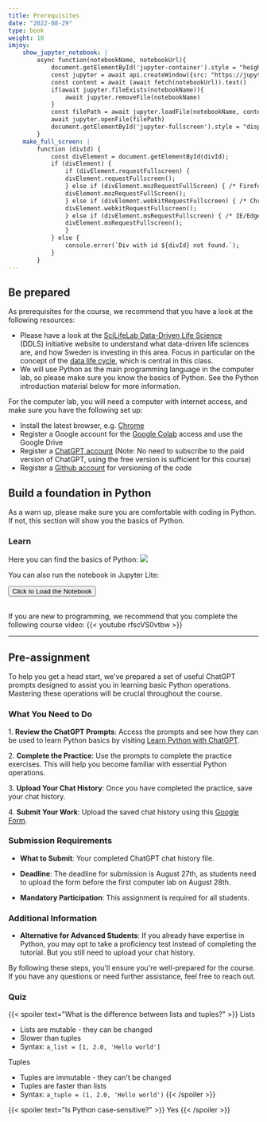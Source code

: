 ```yaml
---
title: Prerequisites
date: "2022-08-29"
type: book
weight: 10
imjoy:
    show_jupyter_notebook: |
        async function(notebookName, notebookUrl){
            document.getElementById('jupyter-container').style = "height: 450px;";
            const jupyter = await api.createWindow({src: "https://jupyter.imjoy.io/lab/index.html", window_id: "jupyter-container", config: {"left_collapsed": true}})
            const content = await (await fetch(notebookUrl)).text()
            if(await jupyter.fileExists(notebookName)){
                await jupyter.removeFile(notebookName)
            }
            const filePath = await jupyter.loadFile(notebookName, content, 'application/json')
            await jupyter.openFile(filePath)
            document.getElementById('jupyter-fullscreen').style = "display: block;";
        }
    make_full_screen: |
        function (divId) {
            const divElement = document.getElementById(divId);
            if (divElement) {
                if (divElement.requestFullscreen) {
                divElement.requestFullscreen();
                } else if (divElement.mozRequestFullScreen) { /* Firefox */
                divElement.mozRequestFullScreen();
                } else if (divElement.webkitRequestFullscreen) { /* Chrome, Safari and Opera */
                divElement.webkitRequestFullscreen();
                } else if (divElement.msRequestFullscreen) { /* IE/Edge */
                divElement.msRequestFullscreen();
                }
            } else {
                console.error(`Div with id ${divId} not found.`);
            }
        }
---
```

## Be prepared

As prerequisites for the course, we recommend that you have a look at the following resources:

 - Please have a look at the [SciLifeLab Data-Driven Life Science](https://www.scilifelab.se/data-driven) (DDLS) initiative website to understand what data-driven life sciences are, and how Sweden is investing in this area. Focus in particular on the concept of the [data life cycle](https://data-guidelines.scilifelab.se/data-life-cycle/), which is central in this class.
 - We will use Python as the main programming language in the computer lab, so please make sure you know the basics of Python. See the Python introduction material below for more information.

For the computer lab, you will need a computer with internet access, and make sure you have the following set up:
   - Install the latest browser, e.g. [Chrome](https://www.google.com/chrome/)
   - Register a Google account for the [Google Colab](https://colab.google/) access and use the Google Drive
   - Register a [ChatGPT account](https://chat.openai.com/) (Note: No need to subscribe to the paid version of ChatGPT, using the free version is sufficient for this course)
   - Register a [Github account](https://github.com/) for versioning of the code

## Build a foundation in Python

As a warn up, please make sure you are comfortable with coding in Python. If not, this section will show you the basics of Python.
### Learn

Here you can find the basics of Python: [<img style="display: inline" src="https://colab.research.google.com/assets/colab-badge.svg">](https://colab.research.google.com/github/cs231n/cs231n.github.io/blob/master/python-colab.ipynb)

You can also run the notebook in Jupyter Lite: <button id="jupyter-fullscreen" style="display: none;" onclick="imjoy.make_full_screen('jupyter-container')"> + Show Notebook in Fullscreen Mode</button>

<div id="jupyter-container"><button onclick='imjoy.show_jupyter_notebook("python-colab.ipynb", "/notebooks/python-colab.ipynb")'>Click to Load the Notebook</button></div>

<br>



If you are new to programming, we recommend that you complete the following course video:
{{< youtube rfscVS0vtbw >}}



----
## Pre-assignment

To help you get a head start, we've prepared a set of useful ChatGPT prompts designed to assist you in learning basic Python operations. Mastering these operations will be crucial throughout the course.

### What You Need to Do

1\. **Review the ChatGPT Prompts**: Access the prompts and see how they can be used to learn Python basics by visiting [Learn Python with ChatGPT](https://ddls.aicell.io/post/learn-python-with-chatgpt/).

2\. **Complete the Practice**: Use the prompts to complete the practice exercises. This will help you become familiar with essential Python operations.

3\. **Upload Your Chat History**: Once you have completed the practice, save your chat history.

4\. **Submit Your Work**: Upload the saved chat history using this [Google Form](https://forms.gle/Zgo5b5TkhMEJKchS8).

### Submission Requirements

- **What to Submit**: Your completed ChatGPT chat history file.

- **Deadline**: The deadline for submission is August 27th, as students need to upload the form before the first computer lab on August 28th.

- **Mandatory Participation**: This assignment is required for all students.

### Additional Information

- **Alternative for Advanced Students**: If you already have expertise in Python, you may opt to take a proficiency test instead of completing the tutorial. But you still need to upload your chat history.

By following these steps, you'll ensure you're well-prepared for the course. If you have any questions or need further assistance, feel free to reach out.


### Quiz

{{< spoiler text="What is the difference between lists and tuples?" >}}
Lists

- Lists are mutable - they can be changed
- Slower than tuples
- Syntax: `a_list = [1, 2.0, 'Hello world']`

Tuples

- Tuples are immutable - they can't be changed
- Tuples are faster than lists
- Syntax: `a_tuple = (1, 2.0, 'Hello world')`
  {{< /spoiler >}}

{{< spoiler text="Is Python case-sensitive?" >}}
Yes
{{< /spoiler >}}

